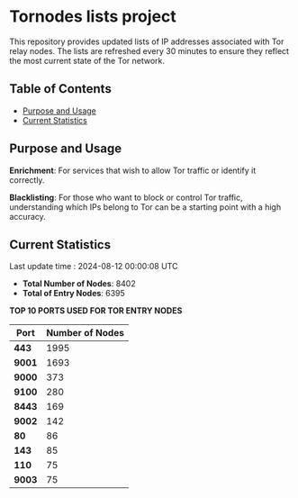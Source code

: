 # Tornodes lists project

This repository provides updated lists of IP addresses associated with Tor relay nodes. The lists are refreshed every 30 minutes to ensure they reflect the most current state of the Tor network.

## Table of Contents

- [Purpose and Usage](#purpose-and-usage)
- [Current Statistics](#current-statistics)


## Purpose and Usage

**Enrichment**: For services that wish to allow Tor traffic or identify it correctly.

**Blacklisting**: For those who want to block or control Tor traffic, understanding which IPs belong to Tor can be a starting point with a high accuracy.

## Current Statistics

Last update time : 2024-08-12 00:00:08 UTC

- **Total Number of Nodes**: 8402
- **Total of Entry Nodes**: 6395

**TOP 10 PORTS USED FOR TOR ENTRY NODES**

| **Port** | **Number of Nodes** |
|------|-----------------|
| **443**   | 1995  |
| **9001**   | 1693  |
| **9000**   | 373  |
| **9100**   | 280  |
| **8443**   | 169  |
| **9002**   | 142  |
| **80**   | 86  |
| **143**   | 85  |
| **110**   | 75  |
| **9003**   | 75  |

